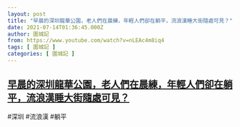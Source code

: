 ```yaml
---
layout: post
title: "早晨的深圳龍華公園，老人們在晨練，年輕人們卻在躺平，流浪漢睡大街隨處可見？"
date: 2021-07-14T01:36:45.000Z
author: 圍城記
from: https://www.youtube.com/watch?v=nLEAc4m8iq4
tags: [ 圍城記 ]
categories: [ 圍城記 ]
---
```

<!--1626226605000-->
[早晨的深圳龍華公園，老人們在晨練，年輕人們卻在躺平，流浪漢睡大街隨處可見？](https://www.youtube.com/watch?v=nLEAc4m8iq4)
------

<div>
#深圳 #流浪漢 #躺平
</div>
